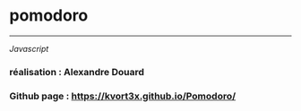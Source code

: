 
# pomodoro
___

 *Javascript*

### réalisation  : Alexandre Douard

### Github page : https://kvort3x.github.io/Pomodoro/




